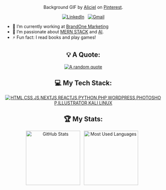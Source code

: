 <div align="center">


Background GIF by [Aliciel](https://www.pinterest.com/pin/5277724550564022/) on [Pinterest](https://www.pinterest.com/).

[![LinkedIn](https://skillicons.dev/icons?i=linkedin)](https://www.linkedin.com/in/pllumrashica/) &nbsp;
[![Gmail](https://skillicons.dev/icons?i=gmail)](mailto:pellumbrashica1@Gmail.com?subject=Hello%20Pllumi,%20From%20Github)

</div>

- 🔭 I’m currently working at [BrandOne Marketing]([https://www.linkedin.com/company/p33r-finance/](https://brandone-marketing.de/))
- 🌱 I’m passionate about [MERN STACK]([https://aws.amazon.com/serverless/](https://www.mongodb.com/mern-stack)) and [AI]([https://ethereum.org/en/web3/](https://en.wikipedia.org/wiki/Artificial_intelligence)).
- ⚡ Fun fact: I read books and play games!

<div align="center">

## 💡 A Quote:

[![A random quote](https://quotes-github-readme.vercel.app/api?type=horizontal&theme=dark)](https://github.com/piyushsuthar/github-readme-quotes)

## 💻 My Tech Stack:

[![HTML,CSS,JS,NEXTJS,REACTJS,PYTHON,PHP,WORDPRESS,PHOTOSHOP,ILLUSTRATOR,KALI LINUX](https://skillicons.dev/icons?i=html,css,js,nodejs,react,py,php,wordpress,ps,ai,kali)](https://skillicons.dev)


## 🏆 My Stats:

<p>
    <img height=175 alt="GitHub Stats" src="https://github-readme-stats.vercel.app/api?username=pllumrashica&show_icons=true&count_private=true&theme=dark" />&nbsp;&nbsp;
    <img height=175 alt="Most Used Languages" src="https://github-readme-stats.vercel.app/api/top-langs/?username=pllumrashica&layout=compact&theme=dark" />&nbsp;&nbsp;
</p>


</div>
